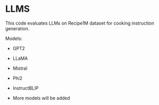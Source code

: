 # LLMS

This code evaluates LLMs on Recipe1M dataset for cooking instruction generation.

Models:

- GPT2
- LLaMA
- Mistral
- Phi2
- InstructBLIP


- More models will be added 